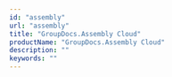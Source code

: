```yaml
---
id: "assembly"
url: "assembly"
title: "GroupDocs.Assembly Cloud"
productName: "GroupDocs.Assembly Cloud"
description: ""
keywords: ""
---
```

